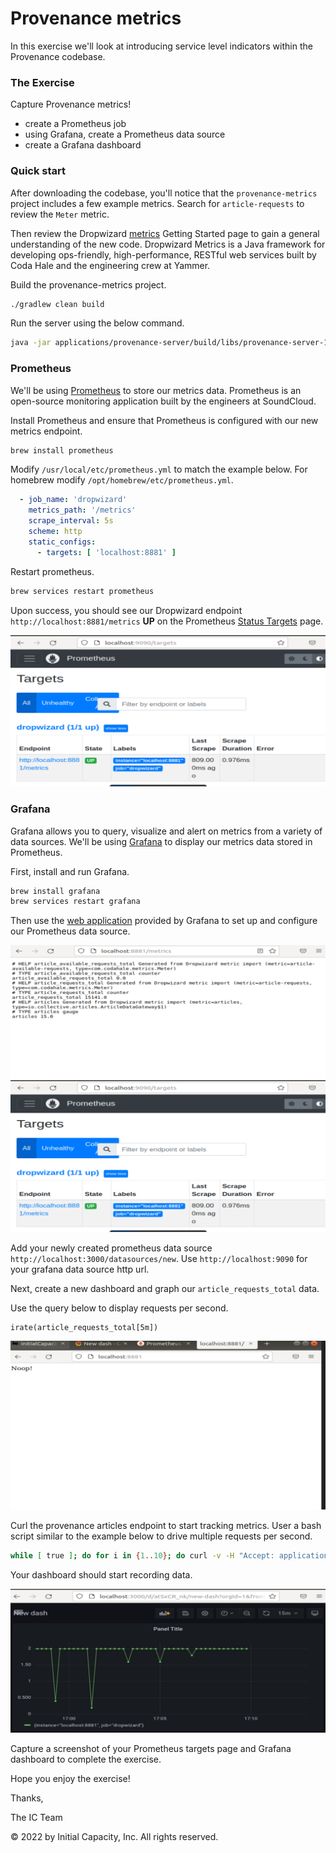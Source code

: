 # Provenance metrics

In this exercise we'll look at introducing service level indicators within the Provenance codebase.

### The Exercise

Capture Provenance metrics!

- create a Prometheus job
- using Grafana, create a Prometheus data source
- create a Grafana dashboard

### Quick start

After downloading the codebase, you'll notice that the `provenance-metrics` project includes a few example metrics.
Search for `article-requests` to review the `Meter` metric.

Then review the Dropwizard [metrics](https://metrics.dropwizard.io/) Getting Started page to gain a general understanding of
the new code. Dropwizard Metrics is a Java framework for developing ops-friendly, high-performance, RESTful web
services built by Coda Hale and the engineering crew at Yammer.

Build the provenance-metrics project.

 ```bash
./gradlew clean build
 ```

Run the server using the below command.

```bash
java -jar applications/provenance-server/build/libs/provenance-server-1.0-SNAPSHOT.jar
```

### Prometheus

We'll be using [Prometheus](https://prometheus.io/) to store our metrics data. Prometheus is an open-source monitoring
application built by the engineers at SoundCloud.

Install Prometheus and ensure that Prometheus is configured with our new metrics endpoint.

```bash
brew install prometheus
```

Modify `/usr/local/etc/prometheus.yml` to match the example below. For homebrew modify `/opt/homebrew/etc/prometheus.yml`.

```yaml
  - job_name: 'dropwizard'
    metrics_path: '/metrics'
    scrape_interval: 5s
    scheme: http
    static_configs:
      - targets: [ 'localhost:8881' ]
```

Restart prometheus.

```bash
brew services restart prometheus
```

Upon success, you should see our Dropwizard endpoint `http://localhost:8881/metrics` **UP** on the
Prometheus [Status Targets](http://localhost:9090/targets) page.

![Prometheus target](docs/images/part3.png)

### Grafana

Grafana allows you to query, visualize and alert on metrics from a variety of data sources. We'll be
using [Grafana](https://grafana.com/) to display our metrics data stored in Prometheus.

First, install and run Grafana.

```bash
brew install grafana
brew services restart grafana
```

Then use the [web application](http://localhost:3000) provided by Grafana to set up and
configure our Prometheus data source.

![Prometheus data source](docs/images/part2.png)
![Prometheus data source](docs/images/part3.png)

Add your newly created prometheus data source `http://localhost:3000/datasources/new`. Use `http://localhost:9090` for your grafana data source http url.

Next, create a new dashboard and graph our `article_requests_total` data.

Use the query below to display requests per second.

```
irate(article_requests_total[5m])
```

![Grafana query](docs/images/part11.png)

Curl the provenance articles endpoint to start tracking metrics. User a bash script similar to the example below to drive
multiple requests per second.

```bash
while [ true ]; do for i in {1..10}; do curl -v -H "Accept: application/json" http://localhost:8881/articles; done; sleep 5; done
``` 

Your dashboard should start recording data.

![Grafana dashboard](docs/images/part5.png)

Capture a screenshot of your Prometheus targets page and Grafana dashboard to complete the exercise. 

Hope you enjoy the exercise!

Thanks,

The IC Team

© 2022 by Initial Capacity, Inc. All rights reserved.
